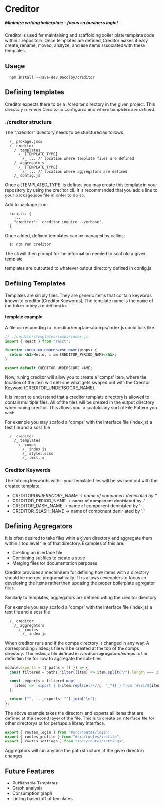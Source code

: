 # Creditor

##### Minimize writing boilerplate - focus on business logic!

Creditor is used for maintaining and scaffolding boiler plate template code within a repository. Once templates are defined, Creditor makes it easy create, rename, moved, analyze, and use items associated with these templates.

## Usage

```
  npm install --save-dev @acolby/creditor
```

## Defining templates

Creditor expects there to be a ./creditor directory in the given project. This directory is where Creditor is configured and where templates are defined.

### ./creditor structure

The "/creditor" directory needs to be sturctured as follows

```
  /_ package.json
  /_ creditor
    /_ templates
      /_ [TEMPLATE_TYPE]
        /_ ... // location where template files are defined
    /_ aggregators
      /_ [TEMPLATE_TYPE]
        /_ ... // location where aggregators are defined
    /_ config.js
```

Once a [TEMPLATED_TYPE] is defined you may create this template in your repository by using the creditor cli. It is recommended that you add a line to your package.json file in order to do so.

Add to package.json:

```
  scripts: {
    ...
    "creditor": 'creditor inquire --verbose',
  }
```

Once added, defined templates can be managed by calling:

```
  $: npm run creditor
```

The cli will then prompt for the information needed to scaffold a given template.

templates are outputted to whatever output directory defined in config.js.

## Defining Templates

Templates are simply files. They are generic items that contain keywords known to creditor (Creditor Keywords). The template name is the name of the folder nthey are defined in.

#### template example

A file corresponding to ./creditor/templates/comps/index.js could look like

```jsx
// ./creditor/templates/comps/index.js
import { React } from "react";

function CREDITOR_UNDERSCORE_NAME(props) {
  return <h1>Hello, i am CREDITOR_PERIOD_NAME</h1>;
}

export default CREDITOR_UNDERSCORE_NAME;
```

Now, runing creditor will allow you to create a 'comps' item, where the location of the item will deterine what gets swaped out with the Creditor Keyword (CREDITOR_UNDERSOCRE_NAME).

It is import to understand that a creditor template directory is allowed to contain mulitiple files. All of the tiles will be created in the output directory when runing creditor. This allows you to scafold any sort of File Pattern you wish.

For example you may scafold a 'comps' with the interface file (index.js) a test file and a scss file

```
  /_ creditor
    /_ templates
      /_ comps
        /_ index.js
        /_ styles.scss
        /_ test.js
```

### Creditor Keywords

The folloing keywords within your template files will be swaped out with the created template.

- CREDITOR*UNDERSCORE_NAME -> name of component deniniated by '*'
- CREDITOR_PERIOD_NAME -> name of component deniniated by '.'
- CREDITOR_DASH_NAME -> name of component deniniated by '-'
- CREDITOR_SLASH_NAME -> name of component deniniated by '/'

## Defining Aggregators

It is often desired to take files witin a given directory and aggregate them within a top level file of that directory. Examples of this are:

- Creating an interface file
- Combining subfiles to create a store
- Merging files for documentation purposes

Creditor provides a mechinisem for defining how items witin a directory should be merged programatically. This allows deveoplers to focus on developing the items rather then updating the proper boilerplate agregator files.

Similarly to templates, aggregators are defined witing the creditor directory

For example you may scafold a 'comps' with the interface file (index.js) a test file and a scss file

```
  /_ creditor
    /_ aggregators
      /_ routes
        /_ index.js
```

When creditor runs and if the comps directory is changed in any way. A corresponding /index.js file will be created at the top of the comps directory. The index.js file defined in /creditor/agregators/comps is the definition file for how to aggregate the sub-files.

```js
module.exports = ({ paths = [] }) => {
  const filtered = paths.filter((item) => item.split("/").length === 2).sort();

  const _exports = filtered.map(
    (item) => `export { ${item.replace(/\//g, "_")} } from '#src/${item}';`
  );

  return ["", ..._exports, ""].join("\n");
};
```

The above example takes the directory and exports all items that are defined at the second layer of the file. This is to create an interface file for other directorys or for perhaps a library interface.

```js
export { routes_login } from "#src/routes/login";
export { routes_profile } from "#src/routes/profile";
export { routes_settings } from "#src/routes/settings";
```

Aggregators will run anytime the path structure of the given directory changes

## Future Features

- Publishable Templates
- Graph analysis
- Consumption graph
- Linting based off of templates
